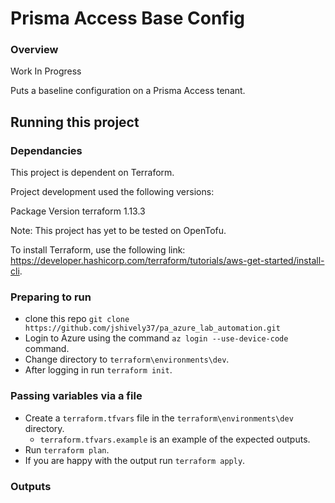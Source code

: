 # Prisma Access Base Config



### Overview

Work In Progress

Puts a baseline configuration on a Prisma Access tenant.

## Running this project

### Dependancies

This project is dependent on Terraform.

Project development used the following versions:

Package	Version
terraform	1.13.3

Note: This project has yet to be tested on OpenTofu.

To install Terraform, use the following link: https://developer.hashicorp.com/terraform/tutorials/aws-get-started/install-cli.

### Preparing to run
* clone this repo `git clone https://github.com/jshively37/pa_azure_lab_automation.git`
* Login to Azure using the command `az login --use-device-code` command.
* Change directory to `terraform\environments\dev`.
* After logging in run `terraform init`.

### Passing variables via a file
* Create a `terraform.tfvars` file in the `terraform\environments\dev` directory.
  * `terraform.tfvars.example` is an example of the expected outputs.
* Run `terraform plan`.
* If you are happy with the output run `terraform apply`.

### Outputs
